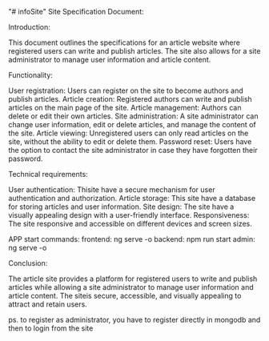 "# infoSite" 
Site Specification Document:

Introduction:

This document outlines the specifications for an article website where registered users can write and publish articles.
The site also allows for a site administrator to manage user information and article content.

Functionality:

User registration: Users can register on the site to become authors and publish articles.
Article creation: Registered authors can write and publish articles on the main page of the site.
Article management: Authors can delete or edit their own articles.
Site administration: A site administrator can change user information, edit or delete articles, and manage the content of the site.
Article viewing: Unregistered users can only read articles on the site, without the ability to edit or delete them.
Password reset: Users have the option to contact the site administrator in case they have forgotten their password.

Technical requirements:

User authentication: Thisite have a secure mechanism for user authentication and authorization.
Article storage: This site have a database for storing articles and user information.
Site design: The site  have a visually appealing design with a user-friendly interface.
Responsiveness: The site responsive and accessible on different devices and screen sizes.

APP start commands: 
    frontend: ng serve -o
    backend: npm run start
    admin: ng serve -o

Conclusion:

The article site provides a platform for registered users to write and publish articles while allowing a site administrator to manage user information and article content.
The siteis secure, accessible, and visually appealing to attract and retain users.

ps. to register as administrator, you have to register directly in mongodb and then to login from the site
